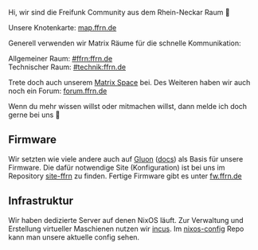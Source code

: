 Hi, wir sind die Freifunk Community aus dem Rhein-Neckar Raum 👋

Unsere Knotenkarte:  [map.ffrn.de](https://map.ffrn.de)

Generell verwenden wir Matrix Räume für die schnelle Kommunikation:  

Allgemeiner Raum: [#ffrn:ffrn.de](https://matrix.to/#/#ffrn:ffrn.de)  
Technischer Raum: [#technik:ffrn.de](https://matrix.to/#/#technik:ffrn.de)  

Trete doch auch unserem [Matrix Space](https://matrix.to/#/!AtGsSKXOCGwywxjSqp:ffrn.de?via=ffrn.de&via=matrix.org) bei. Des Weiteren haben wir auch noch ein Forum: [forum.ffrn.de](https://forum.ffrn.de)

Wenn du mehr wissen willst oder mitmachen willst, dann melde ich doch gerne bei uns 🙂


## Firmware
Wir setzten wie viele andere auch auf [Gluon](https://github.com/freifunk-gluon/gluon) ([docs](https://gluon.readthedocs.io/en/latest/)) als Basis für unsere Firmware. Die dafür notwendige Site (Konfiguration) ist bei uns im Repository [site-ffrn](https://github.com/Freifunk-Rhein-Neckar/site-ffrn) zu finden. Fertige Firmware gibt es unter [fw.ffrn.de](https://fw.ffrn.de)


## Infrastruktur

Wir haben dedizierte Server auf denen NixOS läuft. Zur Verwaltung und Erstellung virtueller Maschienen nutzen wir [incus](https://linuxcontainers.org/incus/).
Im [nixos-config](https://github.com/Freifunk-Rhein-Neckar/nixos-config) Repo kann man unsere aktuelle config sehen.
